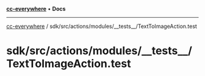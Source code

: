 [**cc-everywhere**](../../../../../index.md) • **Docs**

***

[cc-everywhere](../../../../../index.md) / sdk/src/actions/modules/\_\_tests\_\_/TextToImageAction.test

# sdk/src/actions/modules/\_\_tests\_\_/TextToImageAction.test
